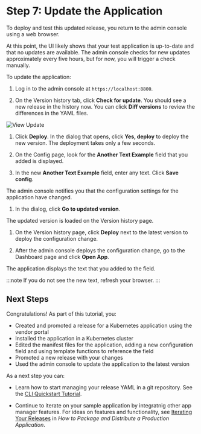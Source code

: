 # Step 7: Update the Application

To deploy and test this updated release, you return to the admin console using a web browser.

At this point, the UI likely shows that your test application is up-to-date and that no updates are available. The admin console checks for new updates approximately every five hours, but for now, you will trigger a check manually.

To update the application:

1. Log in to the admin console at `https://localhost:8800`.

1. On the Version history tab, click **Check for update**. You should see a new release in the history now. You can click **Diff versions** to review the differences in the YAML files.

  ![View Update](/images/guides/kots/view-update.png)

1. Click **Deploy**. In the dialog that opens, click **Yes, deploy** to deploy the new version. The deployment takes only a few seconds.

1. On the Config page, look for the **Another Text Example** field that you added is displayed.

1. In the new **Another Text Example** field, enter any text. Click **Save config**.

  The admin console notifies you that the configuration settings for the application have changed.

1. In the dialog, click **Go to updated version**.

  The updated version is loaded on the Version history page.

1. On the Version history page, click **Deploy** next to the latest version to deploy the configuration change.

1. After the admin console deploys the configuration change, go to the Dashboard page and click **Open App**.

  The application displays the text that you added to the field.

  :::note
  If you do not see the new text, refresh your browser.
  :::

## Next Steps

Congratulations! As part of this tutorial, you:

- Created and promoted a release for a Kubernetes application using the vendor portal
- Installed the application in a Kubernetes cluster
- Edited the manifest files for the application, adding a new configuration field and using template functions to reference the field
- Promoted a new release with your changes
- Used the admin console to update the application to the latest version

As a next step you can:

- Learn how to start managing your release YAML in a git repository. See the [CLI Quickstart Tutorial](tutorial-installing-with-cli).

- Continue to iterate on your sample application by integratnig other app manager features. For ideas on features and functionality, see [Iterating Your Releases](distributing-workflow#iterating-your-releases)  in _How to Package and Distribute a Production Application_.
